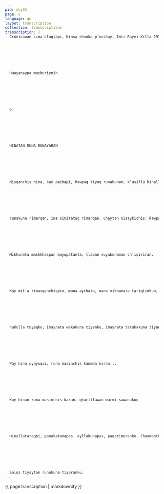 ```yaml
---
pid: obj05
page: 6
language: qu
layout: transcription
collection: transcriptions
transcription: |
  Cronicawan Lima Llaqtapi, Kinsa chunka p’unchay, Inti Raymi Killa 1975 watapi
  
  
  
  
  
  
  
  Huayanaypa muchuriynin
  
  
  
  
  
  
  
  6
  
  
  
  
  
  
  
  HINATAN RUNA RUNAYARAN
  
  
  
  
  
  
  
  Nisqanchis hina, kay pachapi, ñawpaq tiyaq runakunan; k’usillu hinalla karanku. Mana llank’anata riqsispa, mana ninata riqsispa; rumiq sunqunkunapi tiyaspa. Nillaykichistaqmi; imaynatas runaninata riqsirqan chayta. Kunanmi rimasun; imaynatan runarunayaran chayta: RUNAQ RUNAYASQAN Chayraq pagarimuq allpanchispin sach’a patakunapi runakuna tiyarqan chaynatan salqa uywakunamanta ayqisqa. Chay sach’akunaq tiyasqanmi, kunan riqsisqanchis sachakuna manta aswan hatun karanku, chay sach’akunaq rurusqanwanmi wawankunatapas uywaq, chaymanta saphikunata hasp’ispas mikhuqku. Chaymanta unayninmanña, ña ninata riqsiruqtinña, k’usaspa saphita chaymanta challwata mikhuyta qallarisqa. Chaymanta pachan, mayupatantakama, qucha patantakama, llapallantiqsi suyukunaman ch’iqirisqa. Manan huj k'itillapichu chay runakuna tiyaqku, astawan nisaykichis; manan wasiyugraqchu runakuna karan. Maypin mikhunata tariqku chaypin tiyaqku; chayraykun mana maypi tiyasqanta yachakunchu. May pis tutayarachikuq, chayllapin puñuq pas, pacha illariyta hujmanta puririnapaq. Waranqa, waranqa watapin, kay k’usillu hina uywa, runayayta qallarisqa. RUNAQ SIMIN PASHKARIKUN Hinapi runa kawsashaqtinmi rimaytawanpas yachasqa. Imaynatataq chay
  
  
  
  
  
  
  
  runakuna rimarqan, ima simitataq rimarqan. Chaytan nisaykichis: Ñawpaq tiyaq runakunan qapariyllataraq yacharanku, t'illa uywakunata yachapayaspa. Manan paykuna pura ñuqanchis hina rimariyta yacharankuraqchu. Chay raykun imaymana raqaqaqasqanta yachapayaq. Ichaqa nisaykichismi, hujniraytan qapariran kusisqa kashaqtin, hujniraytataq phiña kashaqtin. Chaymanta unayninmannan imachanatapas rimariyta yachakusqa. Kay rimariyninsi rijch’akunman karan, chayraq wawakunaq simin t'uqyasqanman. Imaraykutaq mana rimariyta atiranchuri. Manan ñusqunnin wiñasqarachu, uywakunaq ñusqunnin hinallaraqsi kasqa, chayqa manan hamut'ayta yacharanraqchu, manan imaynariqta pas yuyaymanayta yacharanraqchu chayraykun mana rimariytapas atiranchu. Kay nisqaymanta unayninmanñan, rimariyta runa yachasga ñusqunnin hamut'ayta qallariqtinña, kunkan rimariyman atapaqtinña; allinta ninrin uyariyta yacharuqtinña. IMAYNATAN RUNAKUNA TIYAQKU Manan huj k’itillapichu runakuna tiyarqan, mikhunata mashkhaspan mayukunaq patanta, quchakunaq patanta ima, puriq karanku. Imaynatan salqa uywakuna, mikhunanta mashkhaspa purinku, aqnallatataqmi runakunapas puriqku. Warmipas, qharipas, t'illakaman karanku Paykuna pura qichunakuspa, imayniraq mikhuna tarisqankutapas...
  
  
  
  
  
  
  
  Mikhunata mashkhaspan mayupatanta, llapan suyukunaman ch'iqiriran.
  
  
  
  
  
  
  
  Kay mit'a rimasqanchispin, mana aychata, mana mikhunata tariqtinkun, runa masinta, runakuna mikhukapuqku. Aycha pisiyaqtinmi, runata wañuchispanku mikhuqku. Ichaqa ninaymi, manan kayqa millay qhawasqachu karan. Kunankamapas, tumagaya llaqtakunapi, hawa llaqtakunapi; kashanraq kay runa masin mikhuq runakuna. Llaqtanchispi yunka ukhupipas, kanmanraqsi kay runakuna. Kay rimasqanchis runakunan, huñu,
  
  
  
  
  
  
  
  huñulla tuyaqku; imaynata wakakuna tiyanku, imaynata tarukakuna tiyanku, imaynatan yunka uywakuna tiyanku; hinallatan runakunapas chaypachapi tiyaqku. Mikhuna mashkhanallankupaqmi tantanakuqku, chay hatun phiña qalaywakunamanta, phiña uywakunamanta; amachananakupaqmi huñu tiyaqku. Chaytan tropa sutiyuqta kunan siminchispi riqsinchis. MAYNATAN PANAKAKUNA PAQARIRAN Panaka nishanchismi Ayllukunaq tiqsinta; castellano simpin familia sutiyuqta riqsinchis Hina salqa kawsaytataq kawsaranku chayqa; warmikunapas ancha ashkha qhariyuqmi karanku; qharikunapas ancha ashkha warmiyuqmi karallanku taq Chay raykun, salqa uywakuna hina; warmipas, qharipas urwanakuqku. Manan pipas yacharanchu, piqpa churin kasqanta; manallataq qharikunapas yacharankuchu, pitan yumaqku, chayta. Manan wawakuna, mamanta riqsirancnu; manauataq mamakunapas wawankuta riqsirankuchu. Manan chayllapaschu karan, warmikunan, llapallan qharikunapaq karan, qharikunataq, llapallan warmikunapaq karanku. Manan pipas ch’ulla warmiyuqchu karan, nitaq, ch’ullaqhariyuqchu, warmikunapas karankuChay raykun, wijsallisqa rikhuriq tinku, chichu kaqtinku; mana piqpa kasqanta yacharankuchu Kay salqa tiyaypin, qharikuna, ususinkunawan tiyakapuqku. Ususinwan urwaspan miraq karanku. Warmi mamakunapas, kikin churillanwantaq urwarqan. Churinpaq wijsayuq kaspa. Chaymanta unayninmanñan ashkha qharikuna, kaq ashkha warmikunallawantaq, sawanakuqku. (Chay sawanakuyqa, castellano simipi riqsikun, casamiento sutiyuqwan). Ichaqa, hinaman chayananpaqmi, qayna tiyaq, runamasinchis, ashkha waranqa wata puriyninta suyarqan Manan imapas ch’illmiyllapichu karan, mit'a, mit'apin runayaranchis
  
  
  
  
  
  
  
  Pay hina uyayuqsi, runa masinchis kanman karan...
  
  
  
  
  
  
  
  Kay hinan runa masinchis karan. qharillawan warmi sawanakuq
  
  
  
  
  
  
  
  Hinallatataqmi, panakakunapas, ayllukunapas, paqarimuranku. Chaymanta unayninmanñan, hunu waranqa wata puriytan; ch’ulla
  
  
  
  
  
  
  
  Salqa tiyaytan runakuna tiyaranku.
---
```


{{ page.transcription | markdownify }}
